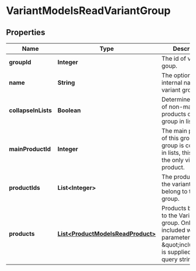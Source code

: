 

# VariantModelsReadVariantGroup

## Properties

Name | Type | Description | Notes
------------ | ------------- | ------------- | -------------
**groupId** | **Integer** | The id of variant goup. |  [optional]
**name** | **String** | The optional internal name of the variant group. |  [optional]
**collapseInLists** | **Boolean** | Determine visibility of non-main products of this group in lists. |  [optional]
**mainProductId** | **Integer** | The main product of this group. If the group is collapsed in lists, this will be the only visible product. |  [optional]
**productIds** | **List&lt;Integer&gt;** | The product ids of the variants that belong to this group. |  [optional]
**products** | [**List&lt;ProductModelsReadProduct&gt;**](ProductModelsReadProduct.md) | Products belonging to the Variant group. Only included when parameter \&quot;include\&quot; is supplied in the query string |  [optional]




